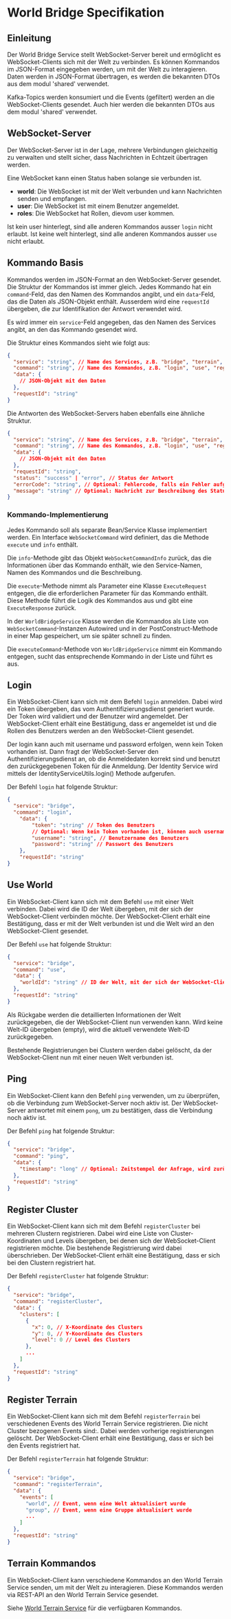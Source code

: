 # World Bridge Specifikation

## Einleitung

Der World Bridge Service stellt WebSocket-Server bereit und ermöglicht es WebSocket-Clients
sich mit der Welt zu verbinden. Es können Kommandos im JSON-Format eingegeben werden, um
mit der Welt zu interagieren. Daten werden in JSON-Format übertragen, es werden die bekannten
DTOs aus dem modul 'shared' verwendet.

Kafka-Topics werden konsumiert und die Events (gefiltert) werden an die WebSocket-Clients gesendet. Auch
hier werden die bekannten DTOs aus dem modul 'shared' verwendet.

## WebSocket-Server

Der WebSocket-Server ist in der Lage, mehrere Verbindungen gleichzeitig zu verwalten und
stellt sicher, dass Nachrichten in Echtzeit übertragen werden.

Eine WebSocket kann einen Status haben solange sie verbunden ist.

- **world**: Die WebSocket ist mit der Welt verbunden und kann Nachrichten senden und empfangen.
- **user**: Die WebSocket ist mit einem Benutzer angemeldet.
- **roles**: Die WebSocket hat Rollen, dievom user kommen.

Ist kein user hinterlegt, sind alle anderen Kommandos ausser `login` nicht erlaubt.
Ist keine welt hinterlegt, sind alle anderen Kommandos ausser `use` nicht erlaubt.

## Kommando Basis

Kommandos werden im JSON-Format an den WebSocket-Server gesendet. Die Struktur der Kommandos
ist immer gleich. Jedes Kommando hat ein `command`-Feld, das den Namen des Kommandos angibt,
und ein `data`-Feld, das die Daten als JSON-Objekt enthält. Ausserdem wird eine `requestId` übergeben, die
zur Identifikation der Antwort verwendet wird.

Es wird immer ein `service`-Feld angegeben, das den Namen des Services angibt, 
an den das Kommando gesendet wird.

Die Struktur eines Kommandos sieht wie folgt aus:

```json
{
  "service": "string", // Name des Services, z.B. "bridge", "terrain", "item", "life"
  "command": "string", // Name des Kommandos, z.B. "login", "use", "registerCluster"
  "data": {
    // JSON-Objekt mit den Daten
  },
  "requestId": "string"
}
```

Die Antworten des WebSocket-Servers haben ebenfalls eine ähnliche Struktur.

```json
{
  "service": "string", // Name des Services, z.B. "bridge", "terrain", "item", "life"
  "command": "string", // Name des Kommandos, z.B. "login", "use", "registerCluster"
  "data": {
    // JSON-Objekt mit den Daten
  },
  "requestId": "string",
  "status": "success" | "error", // Status der Antwort
  "errorCode": "string", // Optional: Fehlercode, falls ein Fehler aufgetreten ist
  "message": "string" // Optional: Nachricht zur Beschreibung des Status
}
```

### Kommando-Implementierung

Jedes Kommando soll als separate Bean/Service Klasse implementiert
werden. Ein Interface `WebSocketCommand` wird definiert, 
das die Methode `execute` und `info` enthält.

Die `info`-Methode gibt das Objekt `WebSocketCommandInfo` zurück, das die Informationen
über das Kommando enthält, wie den Service-Namen, Namen des Kommandos und die Beschreibung.

Die `execute`-Methode nimmt als Parameter eine Klasse `ExecuteRequest` entgegen, 
die die erforderlichen Parameter für das Kommando enthält. Diese Methode führt die Logik des Kommandos 
aus und gibt eine `ExecuteResponse` zurück.

In der `WorldBridgeService` Klasse werden die Kommandos als Liste von `WebSocketCommand`-Instanzen
Autowired und in der PostConstruct-Methode in einer Map gespeichert, um sie später
schnell zu finden.

Die `executeCommand`-Methode von `WorldBridgeService` nimmt 
ein Kommando entgegen, sucht das entsprechende Kommando in der Liste und führt es aus.

## Login

Ein WebSocket-Client kann sich mit dem Befehl `login` anmelden. Dabei wird ein Token übergeben, das
vom Authentifizierungsdienst generiert wurde. Der Token wird validiert und der Benutzer wird
angemeldet. Der WebSocket-Client erhält eine Bestätigung, dass er angemeldet ist
und die Rollen des Benutzers werden an den WebSocket-Client gesendet.

Der login kann auch mit username und password erfolgen, wenn kein Token vorhanden ist. Dann
fragt der WebSocket-Server den Authentifizierungsdienst an, ob die Anmeldedaten korrekt sind
und benutzt den zurückgegebenen Token für die Anmeldung. Der Identity Service wird
mittels der IdentityServiceUtils.login() Methode aufgerufen.

Der Befehl `login` hat folgende Struktur:

```json
{
  "service": "bridge",
  "command": "login",
    "data": {
        "token": "string" // Token des Benutzers
        // Optional: Wenn kein Token vorhanden ist, können auch username und password übergeben werden
        "username": "string", // Benutzername des Benutzers
        "password": "string" // Passwort des Benutzers
    },
    "requestId": "string"
}
```

## Use World

Ein WebSocket-Client kann sich mit dem Befehl `use` mit einer Welt verbinden. Dabei wird die ID der Welt
übergeben, mit der sich der WebSocket-Client verbinden möchte. Der WebSocket-Client erhält eine Bestätigung, dass er mit der Welt verbunden ist
und die Welt wird an den WebSocket-Client gesendet.

Der Befehl `use` hat folgende Struktur:

```json
{
  "service": "bridge",
  "command": "use",
  "data": {
    "worldId": "string" // ID der Welt, mit der sich der WebSocket-Client verbinden möchte
  },
  "requestId": "string"
}
```

Als Rückgabe werden die detaillierten Informationen der Welt zurückgegeben, die der WebSocket-Client nun 
verwenden kann. Wird keine Welt-ID übergeben (empty), wird die aktuell verwendete Welt-ID zurückgegeben.

Bestehende Registrierungen bei Clustern werden dabei gelöscht, da der WebSocket-Client nun mit einer neuen Welt 
verbunden ist.

## Ping

Ein WebSocket-Client kann den Befehl `ping` verwenden, um zu überprüfen, ob die Verbindung zum WebSocket-Server noch 
aktiv ist. Der WebSocket-Server antwortet mit einem `pong`, um zu bestätigen, dass die Verbindung noch aktiv ist.

Der Befehl `ping` hat folgende Struktur:

```json
{
  "service": "bridge",
  "command": "ping",
  "data": {
    "timestamp": "long" // Optional: Zeitstempel der Anfrage, wird zurückgegeben und verwendet, um die Latenz zu messen
  },
  "requestId": "string"
}
```

## Register Cluster

Ein WebSocket-Client kann sich mit dem Befehl `registerCluster` bei mehreren Clustern registrieren. Dabei 
wird eine Liste von Cluster-Koordinaten und Levels übergeben, bei denen sich der WebSocket-Client registrieren 
möchte. Die bestehende Registrierung wird dabei überschrieben. Der WebSocket-Client erhält eine Bestätigung, 
dass er sich bei den Clustern registriert hat.

Der Befehl `registerCluster` hat folgende Struktur:

```json
{
  "service": "bridge",
  "command": "registerCluster",
  "data": {
    "clusters": [
      {
        "x": 0, // X-Koordinate des Clusters
        "y": 0, // Y-Koordinate des Clusters
        "level": 0 // Level des Clusters
      },
      ...
    ]
  },
  "requestId": "string"
}
```

## Register Terrain

Ein WebSocket-Client kann sich mit dem Befehl `registerTerrain` bei verschiedenen Events des World Terrain Service 
registrieren. Die nicht Cluster bezogenen Events sind:. Dabei werden vorherige registrierungen gelöscht. Der 
WebSocket-Client erhält eine Bestätigung, dass er sich bei den Events registriert hat.

Der Befehl `registerTerrain` hat folgende Struktur:

```json
{
  "service": "bridge",
  "command": "registerTerrain",
  "data": {
    "events": [
      "world", // Event, wenn eine Welt aktualisiert wurde
      "group", // Event, wenn eine Gruppe aktualisiert wurde
      ...
    ]
  },
  "requestId": "string"
}
```

## Terrain Kommandos

Ein WebSocket-Client kann verschiedene Kommandos an den World Terrain Service senden, 
um mit der Welt zu interagieren. Diese Kommandos werden via REST-API an den World Terrain Service gesendet.

Siehe [World Terrain Service](spec/12_world_terrain.md) für die verfügbaren Kommandos.

